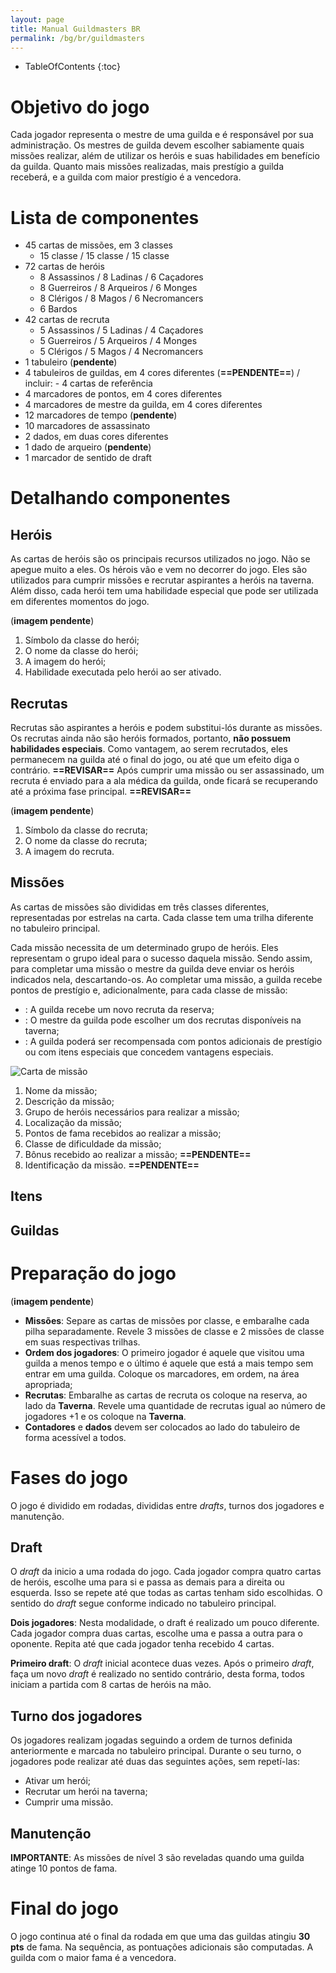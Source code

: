 ```yaml
---
layout: page
title: Manual Guildmasters BR
permalink: /bg/br/guildmasters
---
```

* TableOfContents
{:toc}

# Objetivo do jogo
Cada jogador representa o mestre de uma guilda e é responsável por sua administração. Os mestres de guilda devem escolher sabiamente quais missões realizar, além de utilizar os heróis e suas habilidades em benefício da guilda. Quanto mais missões realizadas, mais prestígio a guilda receberá, e a guilda com maior prestígio é a vencedora. 

# Lista de componentes
- 45 cartas de missões, em 3 classes
  - 15 classe <span class="glyphicon glyphicon-star"></span> / 15 classe <span class="glyphicon glyphicon-star"></span><span class="glyphicon glyphicon-star"></span> / 15 classe <span class="glyphicon glyphicon-star"></span><span class="glyphicon glyphicon-star"></span><span class="glyphicon glyphicon-star"></span>
- 72 cartas de heróis
  - 8 Assassinos / 8 Ladinas / 6 Caçadores
  - 8 Guerreiros / 8 Arqueiros / 6 Monges
  - 8 Clérigos / 8 Magos / 6 Necromancers
  - 6 Bardos
- 42 cartas de recruta
  - 5 Assassinos / 5 Ladinas / 4 Caçadores
  - 5 Guerreiros / 5 Arqueiros / 4 Monges
  - 5 Clérigos / 5 Magos / 4 Necromancers
- 1 tabuleiro (**pendente**)
- 4 tabuleiros de guildas, em 4 cores diferentes (**==PENDENTE==**) / incluir: - 4 cartas de referência 
- 4 marcadores de pontos, em 4 cores diferentes
- 4 marcadores de mestre da guilda, em 4 cores diferentes
- 12 marcadores de tempo (**pendente**)
- 10 marcadores de assassinato
- 2 dados, em duas cores diferentes
- 1 dado de arqueiro (**pendente**)
- 1 marcador de sentido de draft

# Detalhando componentes
## Heróis
As cartas de heróis são os principais recursos utilizados no jogo. Não se apegue muito a eles. Os hérois vão e vem no decorrer do jogo. Eles são utilizados para cumprir missões e recrutar aspirantes a heróis na taverna. Além disso, cada herói tem uma habilidade especial que pode ser utilizada em diferentes momentos do jogo.

(**imagem pendente**)

1. Símbolo da classe do herói;
1. O nome da classe do herói;
1. A imagem do herói;
1. Habilidade executada pelo herói ao ser ativado.

## Recrutas
Recrutas são aspirantes a heróis e podem substitui-lós durante as missões. Os recrutas ainda não são heróis formados, portanto, **não possuem habilidades especiais**. Como vantagem, ao serem recrutados, eles permanecem na guilda até o final do jogo, ou até que um efeito diga o contrário. **==REVISAR==** Após cumprir uma missão ou ser assassinado, um recruta é enviado para a ala médica da guilda, onde ficará se recuperando até a próxima fase principal. **==REVISAR==**

(**imagem pendente**)

1. Símbolo da classe do recruta;
1. O nome da classe do recruta;
1. A imagem do recruta.

## Missões
As cartas de missões são divididas em três classes diferentes, representadas por estrelas na carta. Cada classe tem uma trilha diferente no tabuleiro principal.

Cada missão necessita de um determinado grupo de heróis. Eles representam o grupo ideal para o sucesso daquela missão. Sendo assim, para completar uma missão o mestre da guilda deve enviar os heróis indicados nela, descartando-os. Ao completar uma missão, a guilda recebe pontos de prestígio e, adicionalmente, para cada classe de missão:

- <span class="glyphicon glyphicon-star"></span>: A guilda recebe um novo recruta da reserva;
- <span class="glyphicon glyphicon-star"></span><span class="glyphicon glyphicon-star"></span>: O mestre da guilda pode escolher um dos recrutas disponíveis na taverna;
- <span class="glyphicon glyphicon-star"></span><span class="glyphicon glyphicon-star"></span><span class="glyphicon glyphicon-star"></span>: A guilda poderá ser recompensada com pontos adicionais de prestígio ou com itens especiais que concedem vantagens especiais.

![Carta de missão]({{maykelsb.github.io}}/assets/img/bg/gm/questcard.png)

1. Nome da missão;
1. Descrição da missão;
1. Grupo de heróis necessários para realizar a missão;
1. Localização da missão;
1. Pontos de fama recebidos ao realizar a missão;
1. Classe de dificuldade da missão;
1. Bônus recebido ao realizar a missão; **==PENDENTE==**
1. Identificação da missão. **==PENDENTE==**

## Itens

## Guildas


# Preparação do jogo #

(**imagem pendente**)

- **Missões**: Separe as cartas de missões por classe, e embaralhe cada pilha separadamente. Revele 3 missões de classe <span class="glyphicon glyphicon-star"></span> e 2 missões de classe <span class="glyphicon glyphicon-star"></span><span class="glyphicon glyphicon-star"></span> em suas respectivas trilhas.
- **Ordem dos jogadores**: O primeiro jogador é aquele que visitou uma guilda a menos tempo e o último é aquele que está a mais tempo sem entrar em uma guilda. Coloque os marcadores, em ordem, na área apropriada;
- **Recrutas**: Embaralhe as cartas de recruta os coloque na reserva, ao lado da **Taverna**. Revele uma quantidade de recrutas igual ao número de jogadores +1 e os coloque na **Taverna**.
- **Contadores** e **dados** devem ser colocados ao lado do tabuleiro de forma acessível a todos.




# Fases do jogo #
O jogo é dividido em rodadas, divididas entre _drafts_, turnos dos jogadores e manutenção.

## Draft ##
O _draft_ da inicio a uma rodada do jogo. Cada jogador compra quatro cartas de heróis, escolhe uma para si e passa as demais para a direita ou esquerda. Isso se repete até que todas as cartas tenham sido escolhidas. O sentido do _draft_ segue conforme indicado no tabuleiro principal.

**Dois jogadores**: Nesta modalidade, o draft é realizado um pouco diferente. Cada jogador compra duas cartas, escolhe uma e passa a outra para o oponente. Repita até que cada jogador tenha recebido 4 cartas.

**Primeiro draft**: O _draft_ inicial acontece duas vezes. Após o primeiro _draft_, faça um novo _draft_ é realizado no sentido contrário, desta forma, todos iniciam a partida com 8 cartas de heróis na mão.

## Turno dos jogadores ##
Os jogadores realizam jogadas seguindo a ordem de turnos definida anteriormente e marcada no tabuleiro principal. Durante o seu turno, o jogadores pode realizar até duas das seguintes ações, sem repetí-las:
 - Ativar um herói;
 - Recrutar um herói na taverna;
 - Cumprir uma missão.



## Manutenção ##

**IMPORTANTE**: As missões de nível 3 são reveladas quando uma guilda atinge 10 pontos de fama.


# Final do jogo #
O jogo continua até o final da rodada em que uma das guildas atingiu **30 pts** de fama. Na sequência, as pontuações adicionais são computadas. A guilda com o maior fama é a vencedora.

